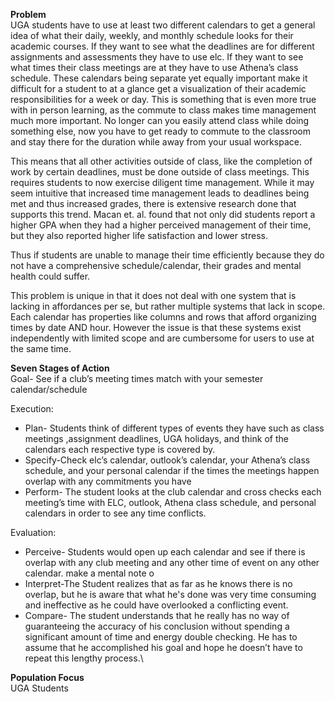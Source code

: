 **__Problem__**\
UGA students have to use at least two different calendars to get a general idea of what their daily, weekly, and monthly schedule looks for their academic courses. If they want to see what the deadlines are for different assignments and assessments they have to use elc. If they want to see what times their class meetings are at they have to use Athena’s class schedule. These calendars being separate yet equally important make it difficult for a student to at a glance get a visualization of their academic responsibilities for a week or day. This is something that is even more true with in person learning, as the commute to class makes time management much more important. No longer can you easily attend class while doing something else, now you have to get ready to commute to the classroom and stay there for the duration while away from your usual workspace. 

This means that all other activities outside of class, like the completion of work by certain deadlines, must be done outside of class meetings. This requires students to now exercise diligent time management. While it may seem intuitive that increased time management leads to deadlines being met and thus increased grades, there is extensive research done that supports this trend. Macan et. al. found that not only did students report a higher GPA when they had a higher perceived management of their time, but they also reported higher life satisfaction and lower stress.

Thus if students are unable to manage their time efficiently because they do not have a comprehensive schedule/calendar, their grades and mental health could suffer. 

This problem is unique in that it does not deal with one system that is lacking in affordances per se, but rather multiple systems that lack in scope. Each calendar has properties like columns and rows that afford organizing times by date AND hour. However the issue is that these systems exist independently with limited scope and are cumbersome for users to use at the same time. 


		
**__Seven Stages of Action__**\
Goal-  See if a club’s meeting times match with your semester calendar/schedule

Execution:
- Plan-  Students think of different types of events they have such as class meetings ,assignment deadlines, UGA holidays, and think of the calendars each respective type is covered by.
- Specify-Check elc’s calendar, outlook’s calendar, your Athena’s class schedule, and your personal calendar if the times the meetings happen overlap with any commitments you have
- Perform- The student looks at the club calendar and cross checks each meeting’s time with ELC, outlook, Athena class schedule, and personal calendars in order to see any time conflicts. 

Evaluation:
- Perceive- Students would open up each calendar and see if there is overlap with any club meeting and any other time of event on any other calendar.   make a mental note o
- Interpret-The Student realizes that as far as he knows there is no overlap, but he is aware that what he's done was very time consuming and ineffective as he could have overlooked a conflicting event.
- Compare- The student understands that he really has no way of guaranteeing the accuracy of his conclusion without spending a significant amount of time and energy double checking. He has to assume that he accomplished his goal and hope he doesn’t have to repeat this lengthy process.\\



**__Population Focus__**\
UGA Students 
